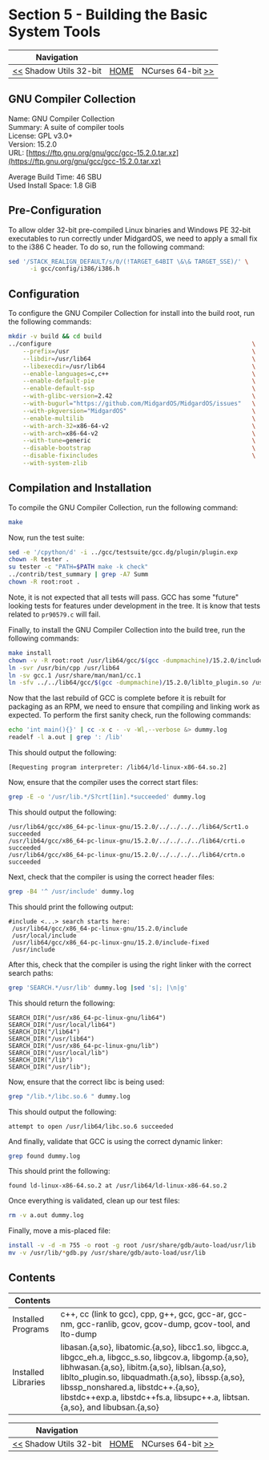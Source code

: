 # Section 5 - Building the Basic System Tools

| Navigation |||
| --- | --- | ---: |
| [<<](./shadow32bit-pass1.md) Shadow Utils 32-bit | [HOME](../README.md) | NCurses 64-bit [>>](./NCurses64bit.md) |

## GNU Compiler Collection

Name: GNU Compiler Collection<br />
Summary: A suite of compiler tools<br />
License: GPL v3.0+<br />
Version: 15.2.0<br />
URL: [https://ftp.gnu.org/gnu/gcc/gcc-15.2.0.tar.xz](https://ftp.gnu.org/gnu/gcc/gcc-15.2.0.tar.xz)<br />

Average Build Time: 46 SBU<br />
Used Install Space: 1.8 GiB<br />

## Pre-Configuration

To allow older 32-bit pre-compiled Linux binaries and Windows PE 32-bit executables to run correctly under MidgardOS, we need to apply a small fix to the i386 C header. To do so, run the following command:

```bash
sed '/STACK_REALIGN_DEFAULT/s/0/(!TARGET_64BIT \&\& TARGET_SSE)/' \
      -i gcc/config/i386/i386.h
```

## Configuration

To configure the GNU Compiler Collection for install into the build root, run the following commands:

```bash
mkdir -v build && cd build
../configure                                                        \
    --prefix=/usr                                                   \
    --libdir=/usr/lib64                                             \
    --libexecdir=/usr/lib64                                         \
    --enable-languages=c,c++                                        \
    --enable-default-pie                                            \
    --enable-default-ssp                                            \
    --with-glibc-version=2.42                                       \
    --with-bugurl="https://github.com/MidgardOS/MidgardOS/issues"   \
    --with-pkgversion="MidgardOS"                                   \
    --enable-multilib                                               \
    --with-arch-32=x86-64-v2                                        \
    --with-arch=x86-64-v2                                           \
    --with-tune=generic                                             \
    --disable-bootstrap                                             \
    --disable-fixincludes                                           \
    --with-system-zlib
```

## Compilation and Installation

To compile the GNU Compiler Collection, run the following command:

```bash
make
```

Now, run the test suite:

```bash
sed -e '/cpython/d' -i ../gcc/testsuite/gcc.dg/plugin/plugin.exp
chown -R tester .
su tester -c "PATH=$PATH make -k check"
../contrib/test_summary | grep -A7 Summ
chown -R root:root .
```

Note, it is not expected that all tests will pass. GCC has some "future" looking tests for features under development in the tree. It is know that tests related to `pr90579.c` will fail.

Finally, to install the GNU Compiler Collection into the build tree, run the following commands:

```bash
make install
chown -v -R root:root /usr/lib64/gcc/$(gcc -dumpmachine)/15.2.0/include{,-fixed}
ln -svr /usr/bin/cpp /usr/lib64
ln -sv gcc.1 /usr/share/man/man1/cc.1
ln -sfv ../../lib64/gcc/$(gcc -dumpmachine)/15.2.0/liblto_plugin.so /usr/lib64/bfd-plugins/
```

Now that the last rebuild of GCC is complete before it is rebuilt for packaging as an RPM, we need to ensure that compiling and linking work as expected. To perform the first sanity check, run the following commands:

```bash
echo 'int main(){}' | cc -x c - -v -Wl,--verbose &> dummy.log
readelf -l a.out | grep ': /lib'
```

This should output the following:
```
[Requesting program interpreter: /lib64/ld-linux-x86-64.so.2]
```

Now, ensure that the compiler uses the correct start files:

```bash
grep -E -o '/usr/lib.*/S?crt[1in].*succeeded' dummy.log
```

This should output the following:
```
/usr/lib64/gcc/x86_64-pc-linux-gnu/15.2.0/../../../../lib64/Scrt1.o succeeded
/usr/lib64/gcc/x86_64-pc-linux-gnu/15.2.0/../../../../lib64/crti.o succeeded
/usr/lib64/gcc/x86_64-pc-linux-gnu/15.2.0/../../../../lib64/crtn.o succeeded
```

Next, check that the compiler is using the correct header files:

```bash
grep -B4 '^ /usr/include' dummy.log
```

This should print the following output:
```
#include <...> search starts here:
 /usr/lib64/gcc/x86_64-pc-linux-gnu/15.2.0/include
 /usr/local/include
 /usr/lib64/gcc/x86_64-pc-linux-gnu/15.2.0/include-fixed
 /usr/include
```

After this, check that the compiler is using the right linker with the correct search paths:

```bash
grep 'SEARCH.*/usr/lib' dummy.log |sed 's|; |\n|g'
```

This should return the following:
```
SEARCH_DIR("/usr/x86_64-pc-linux-gnu/lib64")
SEARCH_DIR("/usr/local/lib64")
SEARCH_DIR("/lib64")
SEARCH_DIR("/usr/lib64")
SEARCH_DIR("/usr/x86_64-pc-linux-gnu/lib")
SEARCH_DIR("/usr/local/lib")
SEARCH_DIR("/lib")
SEARCH_DIR("/usr/lib");
```

Now, ensure that the correct libc is being used:

```bash
grep "/lib.*/libc.so.6 " dummy.log
```

This should output the following:
```
attempt to open /usr/lib64/libc.so.6 succeeded
```

And finally, validate that GCC is using the correct dynamic linker:

```bash
grep found dummy.log
```

This should print the following:
```
found ld-linux-x86-64.so.2 at /usr/lib64/ld-linux-x86-64.so.2
```

Once everything is validated, clean up our test files:

```bash
rm -v a.out dummy.log
```

Finally, move a mis-placed file:

```bash
install -v -d -m 755 -o root -g root /usr/share/gdb/auto-load/usr/lib
mv -v /usr/lib/*gdb.py /usr/share/gdb/auto-load/usr/lib
```

## Contents

| Contents | |
| --- | --- |
| Installed Programs | c++, cc (link to gcc), cpp, g++, gcc, gcc-ar, gcc-nm, gcc-ranlib, gcov, gcov-dump, gcov-tool, and lto-dump |
| Installed Libraries | libasan.{a,so}, libatomic.{a,so}, libcc1.so, libgcc.a, libgcc_eh.a, libgcc_s.so, libgcov.a, libgomp.{a,so}, libhwasan.{a,so}, libitm.{a,so}, liblsan.{a,so}, liblto_plugin.so, libquadmath.{a,so}, libssp.{a,so}, libssp_nonshared.a, libstdc++.{a,so}, libstdc++exp.a, libstdc++fs.a, libsupc++.a, libtsan.{a,so}, and libubsan.{a,so} |

| Navigation |||
| --- | --- | ---: |
| [<<](./shadow32bit-pass1.md) Shadow Utils 32-bit | [HOME](../README.md) | NCurses 64-bit [>>](./NCurses64bit.md) |
